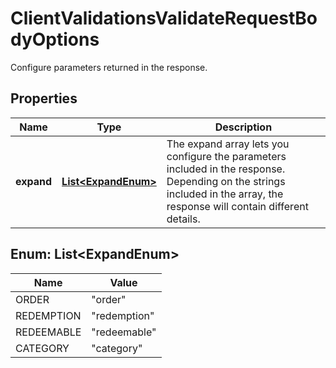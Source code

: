 

# ClientValidationsValidateRequestBodyOptions

Configure parameters returned in the response.

## Properties

| Name | Type | Description |
|------------ | ------------- | ------------- |
|**expand** | [**List&lt;ExpandEnum&gt;**](#List&lt;ExpandEnum&gt;) | The expand array lets you configure the parameters included in the response. Depending on the strings included in the array, the response will contain different details.   | **Expand Option** | **Response Body** | |:---|:---| | [\&quot;order\&quot;] | - Same response as fallback response (without an options object).&lt;br&gt;- Order data with calculated discounts are listed in each child redeemable object.&lt;br&gt;- Metadata not included for each discount type. | | [\&quot;redeemable\&quot;] | Expands redeemable objects by including &#x60;metadata&#x60; for each discount type. | | [\&quot;order\&quot;, \&quot;redeemable\&quot;] | - Order data with calculated discounts are listed in each child redeemable object.&lt;br&gt;- Includes &#x60;metadata&#x60; for each discount type. | | [\&quot;category\&quot;] | - Returns an expanded &#x60;categories&#x60; object, showing details about the category. | |



## Enum: List&lt;ExpandEnum&gt;

| Name | Value |
|---- | -----|
| ORDER | &quot;order&quot; |
| REDEMPTION | &quot;redemption&quot; |
| REDEEMABLE | &quot;redeemable&quot; |
| CATEGORY | &quot;category&quot; |



